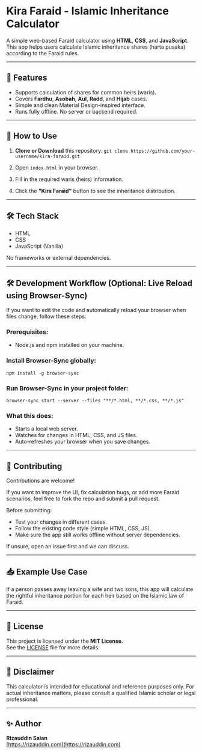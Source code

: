 # Kira Faraid - Islamic Inheritance Calculator

A simple web-based Faraid calculator using **HTML**, **CSS**, and **JavaScript**. This app helps users calculate Islamic inheritance shares (harta pusaka) according to the Faraid rules.

---

## 🎯 Features

- Supports calculation of shares for common heirs (waris).
- Covers **Fardhu**, **Asobah**, **Aul**, **Radd**, and **Hijab** cases.
- Simple and clean Material Design-inspired interface.
- Runs fully offline. No server or backend required.

---

## 📌 How to Use

1. **Clone or Download** this repository.
   ```git clone https://github.com/your-username/kira-faraid.git```

2. Open `index.html` in your browser.

3. Fill in the required waris (heirs) information.

4. Click the **"Kira Faraid"** button to see the inheritance distribution.

---

## 🛠️ Tech Stack

- HTML
- CSS
- JavaScript (Vanilla)

No frameworks or external dependencies.

---

## 🛠️ Development Workflow (Optional: Live Reload using Browser-Sync)

If you want to edit the code and automatically reload your browser when files change, follow these steps:

### Prerequisites:
- Node.js and npm installed on your machine.

### Install Browser-Sync globally:
```npm install -g browser-sync```

### Run Browser-Sync in your project folder:
```browser-sync start --server --files "**/*.html, **/*.css, **/*.js"```

### What this does:
- Starts a local web server.
- Watches for changes in HTML, CSS, and JS files.
- Auto-refreshes your browser when you save changes.

---

## 🤝 Contributing

Contributions are welcome!  

If you want to improve the UI, fix calculation bugs, or add more Faraid scenarios, feel free to fork the repo and submit a pull request.

Before submitting:
- Test your changes in different cases.
- Follow the existing code style (simple HTML, CSS, JS).
- Make sure the app still works offline without server dependencies.

If unsure, open an issue first and we can discuss.

---

## 📥 Example Use Case

If a person passes away leaving a wife and two sons, this app will calculate the rightful inheritance portion for each heir based on the Islamic law of Faraid.

---

## 📃 License

This project is licensed under the **MIT License**.  
See the [LICENSE](./LICENSE) file for more details.

---

## 🙏 Disclaimer

This calculator is intended for educational and reference purposes only. For actual inheritance matters, please consult a qualified Islamic scholar or legal professional.

---

## ✨ Author

**Rizauddin Saian**  
[https://rizauddin.com](https://rizauddin.com)

